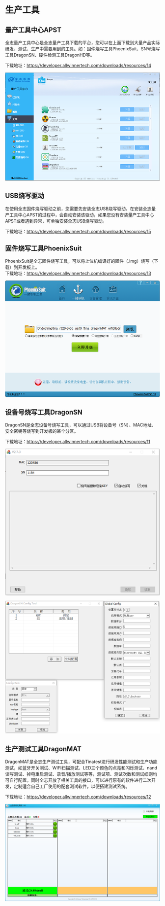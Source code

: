 # 生产工具

## 量产工具中心APST
全志量产工具中心是全志量产工具下载的平台，您可以在上面下载到大量产品实际研发、测试、生产中需要用到的工具。如：固件烧写工具PhoenixSuit、SN号烧写工具DragonSN、硬件检测工具DragonHD等。  

下载地址：<https://developer.allwinnertech.com/downloads/resources/14>


![APST截图](../assets/img/APST截图.png)



## USB烧写驱动

在使用全志固件烧写驱动之前，您需要先安装全志USB烧写驱动。在安装全志量产工具中心APST的过程中，会自动安装该驱动，如果您没有安装量产工具中心APST或者遇到异常，可单独安装全志USB烧写驱动。

下载地址：<https://developer.allwinnertech.com/downloads/resources/15>

## 固件烧写工具PhoenixSuit

PhoenixSuit是全志固件烧写工具，可以将上位机编译好的固件（.img）烧写（下载）到开发板上。     
下载地址：<https://developer.allwinnertech.com/downloads/resources/13>

![PhoenixSuit截图](../assets/img/PhoenixSuit%E6%88%AA%E5%9B%BE.png)



## 设备号烧写工具DragonSN

DragonSN是全志设备号烧写工具，可以通过USB将设备号（SN）、MAC地址、安全密钥等烧写到开发板的某个分区。

下载地址：<https://developer.allwinnertech.com/downloads/resources/11>


![DragonSN截图](../assets/img/DragonSN%E6%88%AA%E5%9B%BE.png)

![DragonSN配置截图](../assets/img/DragonSN%E9%85%8D%E7%BD%AE%E6%88%AA%E5%9B%BE.png)



## 生产测试工具DragonMAT

DragonMAT是全志生产测试工具，可配合Tinatest进行研发性能测试和生产功能测试，如蓝牙开关测试、WIFI扫描测试、LED三个颜色的点亮和闪烁测试、nand读写测试、掉电重启测试、录音/播放测试等等，测试项、测试次数和测试细则均可自行配置。同时全志开放了相关工具的接口，可以进行原有的软件进行二次开发，定制适合自己工厂使用的配套测试软件，以便搭建测试系统。

下载地址：<https://developer.allwinnertech.com/downloads/resources/12>

![gragonMAT测试通过截图](../assets/img/gragonMAT%E6%B5%8B%E8%AF%95%E9%80%9A%E8%BF%87%E6%88%AA%E5%9B%BE.png)



